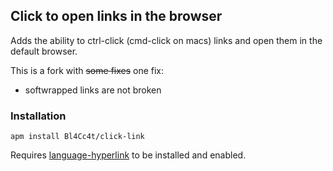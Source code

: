 ## Click to open links in the browser
Adds the ability to ctrl-click (cmd-click on macs) links and open them in the default browser.

This is a fork with ~~some fixes~~ one fix:
- softwrapped links are not broken


### Installation

```
apm install Bl4Cc4t/click-link
```

Requires [language-hyperlink](https://atom.io/packages/language-hyperlink) to be installed and enabled.
